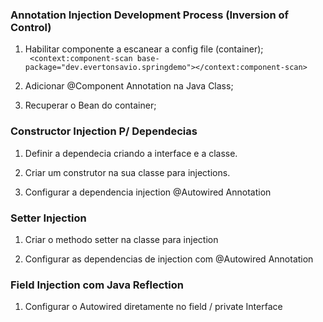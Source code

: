 ### Annotation Injection Development Process  (Inversion of Control)
  
1. Habilitar componente a escanear a config file (container);  
``` <context:component-scan base-package="dev.evertonsavio.springdemo"></context:component-scan>```
  
2. Adicionar @Component Annotation na Java Class;   
  
3. Recuperar o Bean do container;  

### Constructor Injection P/ Dependecias  
  
1. Definir a dependecia criando a interface e a classe.  
    
2. Criar um construtor na sua classe para injections.  
  
3. Configurar a dependencia injection @Autowired Annotation  
  
### Setter Injection  

1. Criar o methodo setter na classe para injection  
  
2. Configurar as dependencias de injection com @Autowired Annotation  
  
### Field Injection com Java Reflection  
  
1. Configurar o Autowired diretamente no field / private Interface
